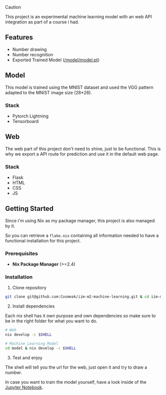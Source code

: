 > [!CAUTION] 
> This project is an experimental machine learning model with an web API integration as part of a course i had.

## Features

- Number drawing
- Number recognition
- Exported Trained Model ([/model/model.pt](/model/model.pt))

## Model

This model is trained using the MNIST dataset and used the VGG pattern adapted to the MNIST image size (28*28).

### Stack

- Pytorch Lightning
- Tensorboard

## Web

The web part of this project don't need to shine, just to be functional. This is why we export a API route for prediction and use it in the default web page.

### Stack

- Flask
- HTML
- CSS 
- JS

## Getting Started

Since i'm using Nix as my package manager, this project is also managed by it.

So you can retrieve a `flake.nix` containing all information needed to have a functional installation for this project. 

### Prerequisites

- **Nix Package Manager** (>=2.4)

### Installation

1. Clone repository

```sh
git clone git@github.com:Cosmeak/iim-m2-machine-learning.git & cd iim-m2-machine-learning
```

2. Install dependencies

Each nix shell has it own purpose and own dependencies so make sure to be in the right folder for what you want to do.

```sh
# Web
nix develop -c $SHELL

# Machine Learning Model
cd model & nix develop -c $SHELL
```

3. Test and enjoy

The shell will tell you the url for the web, just open it and try to draw a number. 

In case you want to train the model yourself, have a look inside of the [Jupyter Notebook](/model/model.ipynb).

